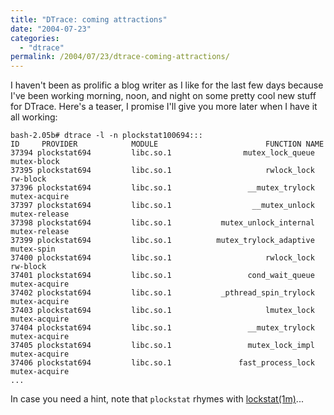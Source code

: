 ```yaml
---
title: "DTrace: coming attractions"
date: "2004-07-23"
categories:
  - "dtrace"
permalink: /2004/07/23/dtrace-coming-attractions/
---
```


I haven't been as prolific a blog writer as I like for the last few days because I've been working morning, noon, and night on some pretty cool new stuff for DTrace. Here's a teaser, I promise I'll give you more later when I have it all working:

```
bash-2.05b# dtrace -l -n plockstat100694:::
ID     PROVIDER            MODULE                        FUNCTION NAME
37394 plockstat694         libc.so.1                mutex_lock_queue mutex-block
37395 plockstat694         libc.so.1                     rwlock_lock rw-block
37396 plockstat694         libc.so.1                 __mutex_trylock mutex-acquire
37397 plockstat694         libc.so.1                  __mutex_unlock mutex-release
37398 plockstat694         libc.so.1           mutex_unlock_internal mutex-release
37399 plockstat694         libc.so.1          mutex_trylock_adaptive mutex-spin
37400 plockstat694         libc.so.1                     rwlock_lock rw-block
37401 plockstat694         libc.so.1                 cond_wait_queue mutex-acquire
37402 plockstat694         libc.so.1           _pthread_spin_trylock mutex-acquire
37403 plockstat694         libc.so.1                     lmutex_lock mutex-acquire
37404 plockstat694         libc.so.1                 __mutex_trylock mutex-acquire
37405 plockstat694         libc.so.1                 mutex_lock_impl mutex-acquire
37406 plockstat694         libc.so.1               fast_process_lock mutex-acquire
...

```

In case you need a hint, note that `plockstat` rhymes with [lockstat(1m)](http://docs.sun.com/db/doc/816-5166/6mbb1kq58?a=view)...
